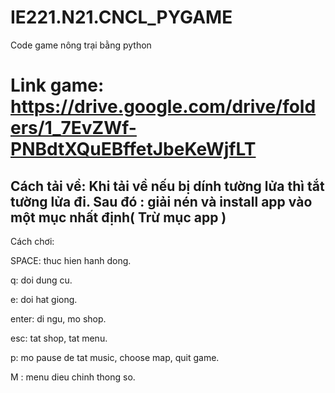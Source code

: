 # IE221.N21.CNCL_PYGAME
Code game nông trại bằng python
# Link game: https://drive.google.com/drive/folders/1_7EvZWf-PNBdtXQuEBffetJbeKeWjfLT
Cách tải về:  Khi tải về nếu bị dính tường lửa thì tắt tường lửa đi.
Sau đó : giải nén và install app vào một mục nhất định( Trừ mục app )
--
Cách chơi:

SPACE:  thuc hien hanh dong.

q: doi dung cu.

e: doi hat giong.

enter: di ngu, mo shop.

esc: tat shop, tat menu.

p: mo pause de tat music, choose map, quit game.

M : menu dieu chinh thong so.
